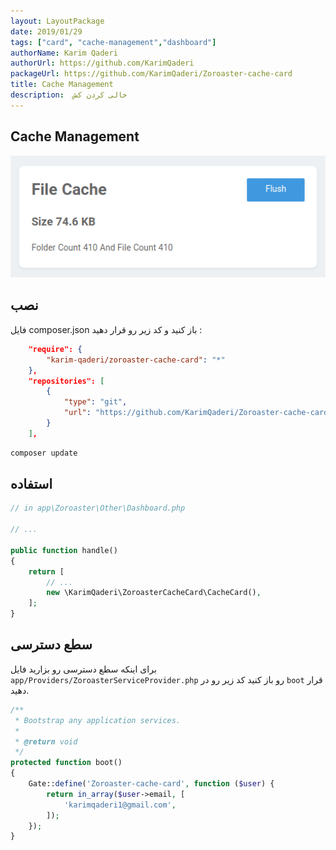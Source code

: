 ```yaml
---
layout: LayoutPackage
date: 2019/01/29
tags: ["card", "cache-management","dashboard"]
authorName: Karim Qaderi 
authorUrl: https://github.com/KarimQaderi
packageUrl: https://github.com/KarimQaderi/Zoroaster-cache-card
title: Cache Management
description:  خالی کردن کش
---
```



## Cache Management

![](https://raw.githubusercontent.com/KarimQaderi/Zoroaster-cache-card/master/1.png)

## نصب 

فایل composer.json باز کنید و کد زیر رو قرار دهید :

```json
    "require": {
        "karim-qaderi/zoroaster-cache-card": "*"
    },
    "repositories": [
        {
            "type": "git",
            "url": "https://github.com/KarimQaderi/Zoroaster-cache-card.git"
        }
    ],
```

```bash
composer update
```

## استفاده 

```php
// in app\Zoroaster\Other\Dashboard.php

// ...

public function handle()
{
    return [
        // ...
        new \KarimQaderi\ZoroasterCacheCard\CacheCard(),
    ];
}
```


## سطع دسترسی 

برای اینکه سطع دسترسی رو بزارید فایل `app/Providers/ZoroasterServiceProvider.php` رو باز کنید کد زیر رو در `boot` قرار دهید. 

```php
/**
 * Bootstrap any application services.
 *
 * @return void
 */
protected function boot()
{
    Gate::define('Zoroaster-cache-card', function ($user) {
        return in_array($user->email, [
            'karimqaderi1@gmail.com',
        ]);
    });
}
```